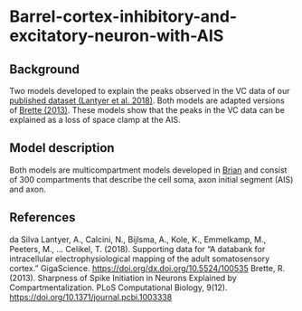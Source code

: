 # Barrel-cortex-inhibitory-and-excitatory-neuron-with-AIS

## Background
Two models developed to explain the peaks observed in the VC data of our [published dataset (Lantyer et al. 2018)](https://academic.oup.com/gigascience/article/7/12/giy147/5232232). Both models are adapted versions of [Brette (2013)](https://brian2.readthedocs.io/en/2.0rc/examples/frompapers.Brette_2012.Fig1.html). These models show that the peaks in the VC data can be explained as a loss of space clamp at the AIS.

## Model description
Both models are multicompartment models developed in [Brian](https://brian2.readthedocs.io/en/stable/) and consist of 300 compartments that describe the cell soma, axon initial segment (AIS) and axon. 

## References
da Silva Lantyer, A., Calcini, N., Bijlsma, A., Kole, K., Emmelkamp, M., Peeters, M., … Celikel, T. (2018). Supporting data for “A databank for intracellular electrophysiological mapping of the adult somatosensory cortex.” GigaScience. https://doi.org/dx.doi.org/10.5524/100535
Brette, R. (2013). Sharpness of Spike Initiation in Neurons Explained by Compartmentalization. PLoS Computational Biology, 9(12). https://doi.org/10.1371/journal.pcbi.1003338
